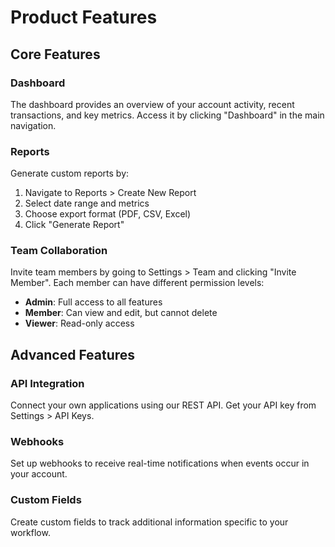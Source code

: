 # Product Features

## Core Features

### Dashboard
The dashboard provides an overview of your account activity, recent transactions, and key metrics. Access it by clicking "Dashboard" in the main navigation.

### Reports
Generate custom reports by:
1. Navigate to Reports > Create New Report
2. Select date range and metrics
3. Choose export format (PDF, CSV, Excel)
4. Click "Generate Report"

### Team Collaboration
Invite team members by going to Settings > Team and clicking "Invite Member". Each member can have different permission levels:
- **Admin**: Full access to all features
- **Member**: Can view and edit, but cannot delete
- **Viewer**: Read-only access

## Advanced Features

### API Integration
Connect your own applications using our REST API. Get your API key from Settings > API Keys.

### Webhooks
Set up webhooks to receive real-time notifications when events occur in your account.

### Custom Fields
Create custom fields to track additional information specific to your workflow.
